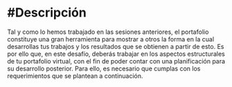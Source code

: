  # #Descripción
Tal y como lo hemos trabajado en las sesiones anteriores, el portafolio constituye una gran
herramienta para mostrar a otros la forma en la cual desarrollas tus trabajos y los resultados
que se obtienen a partir de esto.
Es por ello que, en este desafío, deberás trabajar en los aspectos estructurales de tu portafolio
virtual, con el fin de poder contar con una planificación para su desarrollo posterior. Para ello,
es necesario que cumplas con los requerimientos que se plantean a continuación.
